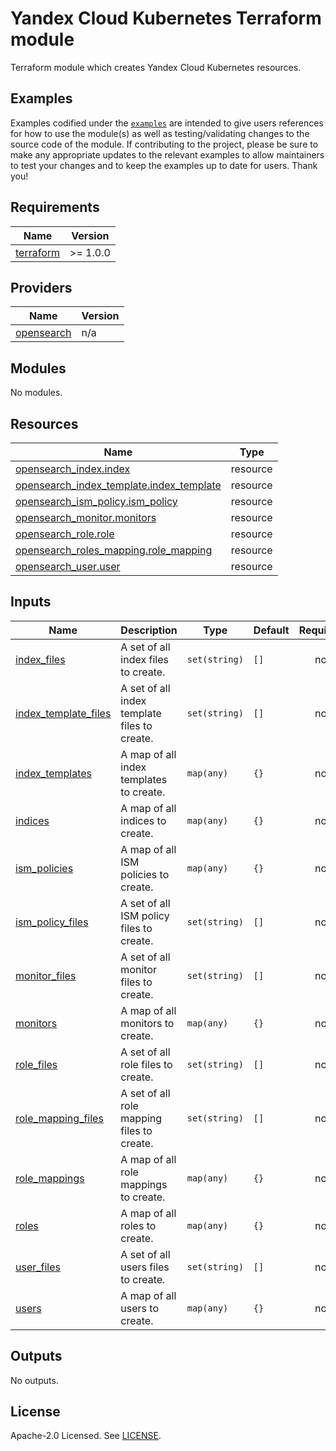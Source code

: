 # Yandex Cloud Kubernetes Terraform module

Terraform module which creates Yandex Cloud Kubernetes resources.

## Examples

Examples codified under
the [`examples`](https://github.com/terraform-yacloud-modules/terraform-yandex-kubernetes/tree/main/examples) are intended
to give users references for how to use the module(s) as well as testing/validating changes to the source code of the
module. If contributing to the project, please be sure to make any appropriate updates to the relevant examples to allow
maintainers to test your changes and to keep the examples up to date for users. Thank you!

<!-- BEGINNING OF PRE-COMMIT-TERRAFORM DOCS HOOK -->
## Requirements

| Name | Version |
|------|---------|
| <a name="requirement_terraform"></a> [terraform](#requirement\_terraform) | >= 1.0.0 |

## Providers

| Name | Version |
|------|---------|
| <a name="provider_opensearch"></a> [opensearch](#provider\_opensearch) | n/a |

## Modules

No modules.

## Resources

| Name | Type |
|------|------|
| [opensearch_index.index](https://registry.terraform.io/providers/opensearch-project/opensearch/latest/docs/resources/index) | resource |
| [opensearch_index_template.index_template](https://registry.terraform.io/providers/opensearch-project/opensearch/latest/docs/resources/index_template) | resource |
| [opensearch_ism_policy.ism_policy](https://registry.terraform.io/providers/opensearch-project/opensearch/latest/docs/resources/ism_policy) | resource |
| [opensearch_monitor.monitors](https://registry.terraform.io/providers/opensearch-project/opensearch/latest/docs/resources/monitor) | resource |
| [opensearch_role.role](https://registry.terraform.io/providers/opensearch-project/opensearch/latest/docs/resources/role) | resource |
| [opensearch_roles_mapping.role_mapping](https://registry.terraform.io/providers/opensearch-project/opensearch/latest/docs/resources/roles_mapping) | resource |
| [opensearch_user.user](https://registry.terraform.io/providers/opensearch-project/opensearch/latest/docs/resources/user) | resource |

## Inputs

| Name | Description | Type | Default | Required |
|------|-------------|------|---------|:--------:|
| <a name="input_index_files"></a> [index\_files](#input\_index\_files) | A set of all index files to create. | `set(string)` | `[]` | no |
| <a name="input_index_template_files"></a> [index\_template\_files](#input\_index\_template\_files) | A set of all index template files to create. | `set(string)` | `[]` | no |
| <a name="input_index_templates"></a> [index\_templates](#input\_index\_templates) | A map of all index templates to create. | `map(any)` | `{}` | no |
| <a name="input_indices"></a> [indices](#input\_indices) | A map of all indices to create. | `map(any)` | `{}` | no |
| <a name="input_ism_policies"></a> [ism\_policies](#input\_ism\_policies) | A map of all ISM policies to create. | `map(any)` | `{}` | no |
| <a name="input_ism_policy_files"></a> [ism\_policy\_files](#input\_ism\_policy\_files) | A set of all ISM policy files to create. | `set(string)` | `[]` | no |
| <a name="input_monitor_files"></a> [monitor\_files](#input\_monitor\_files) | A set of all monitor files to create. | `set(string)` | `[]` | no |
| <a name="input_monitors"></a> [monitors](#input\_monitors) | A map of all monitors to create. | `map(any)` | `{}` | no |
| <a name="input_role_files"></a> [role\_files](#input\_role\_files) | A set of all role files to create. | `set(string)` | `[]` | no |
| <a name="input_role_mapping_files"></a> [role\_mapping\_files](#input\_role\_mapping\_files) | A set of all role mapping files to create. | `set(string)` | `[]` | no |
| <a name="input_role_mappings"></a> [role\_mappings](#input\_role\_mappings) | A map of all role mappings to create. | `map(any)` | `{}` | no |
| <a name="input_roles"></a> [roles](#input\_roles) | A map of all roles to create. | `map(any)` | `{}` | no |
| <a name="input_user_files"></a> [user\_files](#input\_user\_files) | A set of all users files to create. | `set(string)` | `[]` | no |
| <a name="input_users"></a> [users](#input\_users) | A map of all users to create. | `map(any)` | `{}` | no |

## Outputs

No outputs.
<!-- END OF PRE-COMMIT-TERRAFORM DOCS HOOK -->

## License

Apache-2.0 Licensed.
See [LICENSE](https://github.com/terraform-yacloud-modules/terraform-yandex-kubernetes/blob/main/LICENSE).
